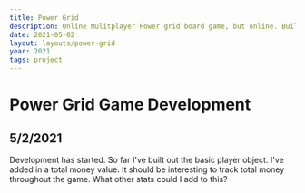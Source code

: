 ```yaml
---
title: Power Grid
description: Online Mulitplayer Power grid board game, but online. Building with Vanilla JS to start. 
date: 2021-05-02
layout: layouts/power-grid
year: 2021
tags: project
---
```


# Power Grid Game Development
## 5/2/2021

Development has started. So far I've built out the basic player object. I've added in a total money value. It should be interesting to track total money throughout the game. What other stats could I add to this?